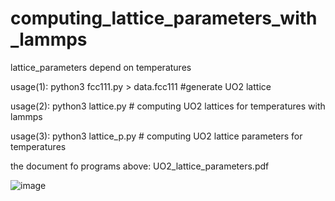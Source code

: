 # computing_lattice_parameters_with_lammps
lattice_parameters depend on temperatures


usage(1): python3 fcc111.py > data.fcc111 #generate UO2 lattice

usage(2): python3 lattice.py # computing UO2 lattices for temperatures with lammps

usage(3): python3 lattice_p.py # computing UO2 lattice parameters for temperatures

the document fo programs above: UO2_lattice_parameters.pdf

![image](https://user-images.githubusercontent.com/1296728/179402517-9dc588bd-6e53-4293-9021-f0bd6042b51b.png)

